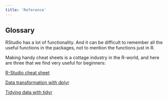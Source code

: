 ```yaml
---
title: 'Reference'
---
```


## Glossary

RStudio has a lot of functionality. And it can be difficult to remember 
all the useful functions in the packages, not to mention the functions just in R.

Making handy cheat sheets is a cottage industry in the R-world, and here are
three that we find very useful for beginners:

[R-Studio cheat sheet](https://rstudio.github.io/cheatsheets/html/rstudio-ide.html)

[Data transformation with dplyr](https://rstudio.github.io/cheatsheets/html/data-transformation.html)

[Tidying data with tidyr](https://rstudio.github.io/cheatsheets/html/tidyr.html)

